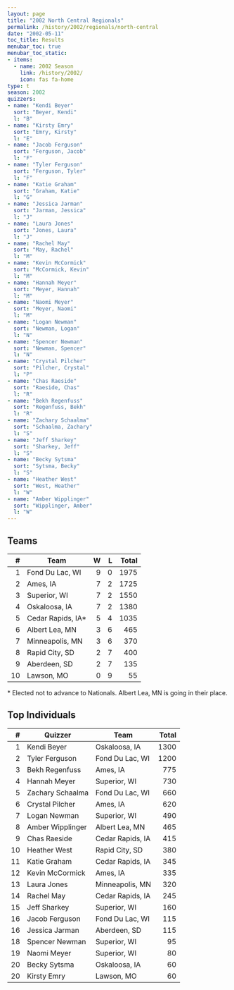 ```yaml
---
layout: page
title: "2002 North Central Regionals"
permalink: /history/2002/regionals/north-central
date: "2002-05-11"
toc_title: Results
menubar_toc: true
menubar_toc_static:
- items:
  - name: 2002 Season
    link: /history/2002/
    icon: fas fa-home
type: t
season: 2002
quizzers:
- name: "Kendi Beyer"
  sort: "Beyer, Kendi"
  l: "B"
- name: "Kirsty Emry"
  sort: "Emry, Kirsty"
  l: "E"
- name: "Jacob Ferguson"
  sort: "Ferguson, Jacob"
  l: "F"
- name: "Tyler Ferguson"
  sort: "Ferguson, Tyler"
  l: "F"
- name: "Katie Graham"
  sort: "Graham, Katie"
  l: "G"
- name: "Jessica Jarman"
  sort: "Jarman, Jessica"
  l: "J"
- name: "Laura Jones"
  sort: "Jones, Laura"
  l: "J"
- name: "Rachel May"
  sort: "May, Rachel"
  l: "M"
- name: "Kevin McCormick"
  sort: "McCormick, Kevin"
  l: "M"
- name: "Hannah Meyer"
  sort: "Meyer, Hannah"
  l: "M"
- name: "Naomi Meyer"
  sort: "Meyer, Naomi"
  l: "M"
- name: "Logan Newman"
  sort: "Newman, Logan"
  l: "N"
- name: "Spencer Newman"
  sort: "Newman, Spencer"
  l: "N"
- name: "Crystal Pilcher"
  sort: "Pilcher, Crystal"
  l: "P"
- name: "Chas Raeside"
  sort: "Raeside, Chas"
  l: "R"
- name: "Bekh Regenfuss"
  sort: "Regenfuss, Bekh"
  l: "R"
- name: "Zachary Schaalma"
  sort: "Schaalma, Zachary"
  l: "S"
- name: "Jeff Sharkey"
  sort: "Sharkey, Jeff"
  l: "S"
- name: "Becky Sytsma"
  sort: "Sytsma, Becky"
  l: "S"
- name: "Heather West"
  sort: "West, Heather"
  l: "W"
- name: "Amber Wipplinger"
  sort: "Wipplinger, Amber"
  l: "W"
---
```


## Teams

|    # | Team              |    W |    L | Total |
| ---: | ----------------- | ---: | ---: | ----: |
|    1 | Fond Du Lac, WI   |    9 |    0 |  1975 |
|    2 | Ames, IA          |    7 |    2 |  1725 |
|    3 | Superior, WI      |    7 |    2 |  1550 |
|    4 | Oskaloosa, IA     |    7 |    2 |  1380 |
|    5 | Cedar Rapids, IA* |    5 |    4 |  1035 |
|    6 | Albert Lea, MN    |    3 |    6 |   465 |
|    7 | Minneapolis, MN   |    3 |    6 |   370 |
|    8 | Rapid City, SD    |    2 |    7 |   400 |
|    9 | Aberdeen, SD      |    2 |    7 |   135 |
|   10 | Lawson, MO        |    0 |    9 |    55 |

\* Elected not to advance to Nationals. Albert Lea, MN is going in their place.

## Top Individuals

|    # | Quizzer          | Team             | Total |
| ---: | ---------------- | ---------------- | ----: |
|    1 | Kendi Beyer      | Oskaloosa, IA    |  1300 |
|    2 | Tyler Ferguson   | Fond Du Lac, WI  |  1200 |
|    3 | Bekh Regenfuss   | Ames, IA         |   775 |
|    4 | Hannah Meyer     | Superior, WI     |   730 |
|    5 | Zachary Schaalma | Fond Du Lac, WI  |   660 |
|    6 | Crystal Pilcher  | Ames, IA         |   620 |
|    7 | Logan Newman     | Superior, WI     |   490 |
|    8 | Amber Wipplinger | Albert Lea, MN   |   465 |
|    9 | Chas Raeside     | Cedar Rapids, IA |   415 |
|   10 | Heather West     | Rapid City, SD   |   380 |
|   11 | Katie Graham     | Cedar Rapids, IA |   345 |
|   12 | Kevin McCormick  | Ames, IA         |   335 |
|   13 | Laura Jones      | Minneapolis, MN  |   320 |
|   14 | Rachel May       | Cedar Rapids, IA |   245 |
|   15 | Jeff Sharkey     | Superior, WI     |   160 |
|   16 | Jacob Ferguson   | Fond Du Lac, WI  |   115 |
|   16 | Jessica Jarman   | Aberdeen, SD     |   115 |
|   18 | Spencer Newman   | Superior, WI     |    95 |
|   19 | Naomi Meyer      | Superior, WI     |    80 |
|   20 | Becky Sytsma     | Oskaloosa, IA    |    60 |
|   20 | Kirsty Emry      | Lawson, MO       |    60 |